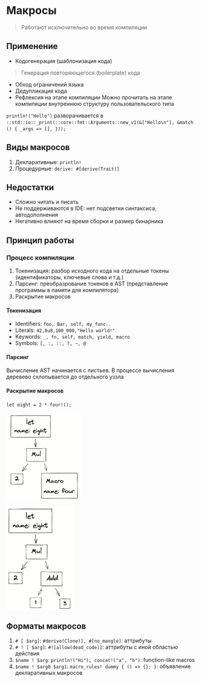 # Макросы

> Работают исключительно во время компиляции  

## Применение  

- Кодогенерация (шаблонизация кода)  
> Генерация повторяющегося (boilerplate) кода
- Обход ограничений языка
- Дедупликация кода
- Рефлексия на этапе компиляции
Можно прочитать на этапе компиляции внутреннюю структуру пользовательского типа

`println!("Hello")` разворачивается в
`::std::io::_print(::core::fmt::Arguments::new_v1(&["Hello\n"],
&match () {
    _args => [],
}));`

## Виды макросов  

1. Декларативные: `println!`
2. Процедурные: `derive: #[derive(Trait)]`

## Недостатки  

- Сложно читать и писать
- Не поддерживаются в IDE: нет подсветки синтаксиса, автодополнения
- Негативно влияют на время сборки и размер бинарника

## Принцип работы

### Процесс компиляции

1. Токенизация: разбор исходного кода на отдельные токены (идентификаторы, ключевые слова и т.д.)
2. Парсинг: преобразрование токенов в AST (представление программы в памяти для компилятора)
3. Раскрытие макросов

#### Токенизация 

- Identifiers: `foo, Bar, self, my_func..`
- Literals: `42,8u8,100_000,"Hello world!"`
- Keywords: `_, fn, self, match, yield, macro`
- Symbols: `[, :, ::, ?, ~, @`

#### Парсинг  

Вычисление AST начинается с листьев. В процессе вычисления деревево схлопывается до отдельного уззла

#### Раскрытие макросов  

`let eight = 2 * four!();`

![AST Tree Structure](image.png)

![AST Tree Structure 2](image-1.png)


## Форматы макросов  

1. `# [ $arg]`: `#derive(Clone)], #[no_mangle]`: аттрибуты
2. `# ! [ $arg]`: `#![allow(dead_code)]`: аттрибуты с иной областью действия
3. `$name ! $arg`: `println!("Hi"), concat!("a", "b")`: function-like macros
4. `$name ! $arg0 $arg1`: `macro_rules! dummy { () => {}; }`: объявление декларативных макросов